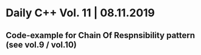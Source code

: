 # Daily C++ Vol. 11 | 08.11.2019

## Code-example for Chain Of Respnsibility pattern (see vol.9 / vol.10)

